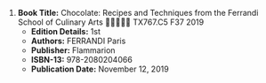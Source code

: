 1. **Book Title:** Chocolate: Recipes and Techniques from the Ferrandi School of Culinary Arts 🚨🚨🚨🚨🚨 TX767.C5 F37 2019
   - **Edition Details:** 1st
   - **Authors:** FERRANDI Paris
   - **Publisher:** Flammarion
   - **ISBN-13:** 978-2080204066
   - **Publication Date:** November 12, 2019
